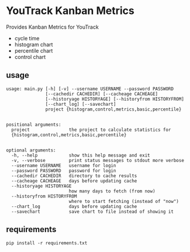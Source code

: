 YouTrack Kanban Metrics
=======================
Provides Kanban Metrics for YouTrack
- cycle time
- histogram chart
- percentile chart
- control chart

usage
-----

    usage: main.py [-h] [-v] --username USERNAME --password PASSWORD
                   [--cachedir CACHEDIR] [--cacheage CACHEAGE]
                   [--historyage HISTORYAGE] [--historyfrom HISTORYFROM]
                   [--chart_log] [--savechart]
                   project {histogram,control,metrics,basic,percentile}
    
    
    positional arguments:
      project               the project to calculate statistics for
      {histogram,control,metrics,basic,percentile}
    
    
    optional arguments:
      -h, --help            show this help message and exit
      -v, --verbose         print status messages to stdout more verbose
      --username USERNAME   username for login
      --password PASSWORD   password for login
      --cachedir CACHEDIR   directory to cache results
      --cacheage CACHEAGE   days before updating cache
      --historyage HISTORYAGE
                            how many days to fetch (from now)
      --historyfrom HISTORYFROM
                            where to start fetching (instead of "now")
      --chart_log           days before updating cache
      --savechart           save chart to file instead of showing it

requirements
------------

    pip install -r requirements.txt


